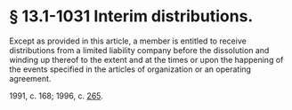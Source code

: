 # § 13.1-1031 Interim distributions.

<p>Except as provided in this article, a member is entitled to receive distributions from a limited liability company before the dissolution and winding up thereof to the extent and at the times or upon the happening of the events specified in the articles of organization or an operating agreement.</p><p>1991, c. 168; 1996, c. <a href='http://lis.virginia.gov/cgi-bin/legp604.exe?961+ful+CHAP0265'>265</a>.</p>